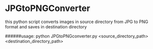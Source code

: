 # JPGtoPNGConverter
this python script converts images in source directory from JPG to PNG format and saves in destination directory

######usage:
python JPGtoPNGconverter.py <source_directory_path> <destination_directory_path>
